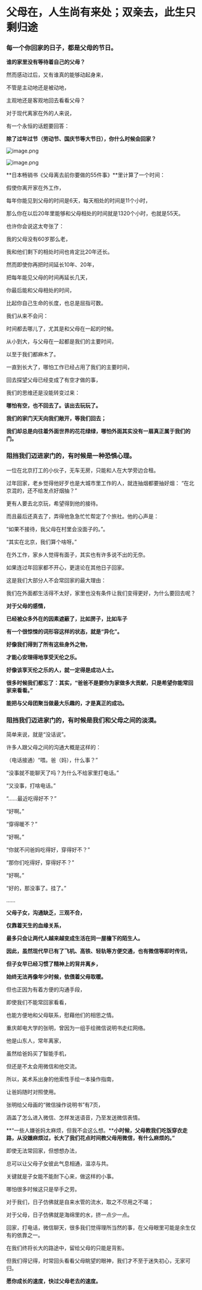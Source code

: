 # 父母在，人生尚有来处；双亲去，此生只剩归途

### 每一个你回家的日子，都是父母的节日。

**谁的家里没有等待着自己的父母？**

然而感动过后，又有谁真的能够动起身来，

不管是主动地还是被动地，

主观地还是客观地回去看看父母？

对于现代离家在外的人来说，

有一个永恒的话题要回答：

**除了过年过节（劳动节、国庆节等大节日），你什么时候会回家？**


![image.png](https://upload-images.jianshu.io/upload_images/15749314-3c434ba89332e37f.png?imageMogr2/auto-orient/strip%7CimageView2/2/w/1240)


![image.png](https://upload-images.jianshu.io/upload_images/15749314-034e96eb38657319.png?imageMogr2/auto-orient/strip%7CimageView2/2/w/1240)




**日本畅销书《父母离去前你要做的55件事》**里计算了一个时间：

假使你离开家在外工作，

每年你能见到父母的时间是6天，每天相处的时间是11个小时，

那么你在以后20年里能够和父母相处的时间就是1320个小时，也就是55天。

也许你会说这太夸张了：

我的父母没有60岁那么老，

我和他们剩下的相处时间也肯定比20年还长。

然而即使你再把时间延长10年、20年，

把每年能见父母的时间再延长几天，

你最后能和父母相处的时间，

比起你自己生命的长度，也总是屈指可数。

我们从来不会问：

时间都去哪儿了，尤其是和父母在一起的时候。

从小到大，与父母在一起都是我们的主要时间，

以至于我们都麻木了。

一直到长大了，哪怕工作已经占用了我们的主要时间，

回去探望父母已经变成了有空才做的事，

我们的思维还是没能转变过来：

**哪怕有空，也不回去了。该出去玩玩了。**

**我们的家门天天向我们敞开，等我们回去；**

**我们却总是向往着外面世界的花花绿绿，哪怕外面其实没有一扇真正属于我们的门。**

 



### **阻挡我们迈进家门的，有时候是一种恐惧心理。**

一位在北京打工的小伙子，无车无房，只能和人在大学旁边合租。

过年回家，老乡觉得他好歹也是大城市里工作的人，就连抽烟都要抽好烟：
“在北京混的，还不给发点好烟抽？”

更有人要去北京玩，希望得到他的接待。

而且最后还真去了，弄得他急急忙忙帮定了个旅社。他的心声是：

“如果不接待，我父母在村里会没面子的。”。

“其实在北京，我们算个啥呀。”

在外工作，家乡人觉得有面子，其实也有许多说不出的无奈。

如果连过年回家都不开心，更遑论在其他日子回家。

这是我们大部分人不会常回家的最大理由：

我们在外面都生活得不太好，家里也没有条件让我们变得更好，为什么要回去呢？

**对于父母的感情，**

**已经被众多外在的因素遮蔽了，比如房子，比如车子**

**有一个很惊悚的词形容这样的状态，就是“异化”。**

**好像我们得到了所有这些身外之物，**

**才能心安理得地享受天伦之乐。**

**好像该享天伦之乐的人，就一定得是成功人士。**

**很多时候我们都忘了：其实，“爸爸不是要你为家做多大贡献，只是希望你能常回家来看看。”**

**能把与父母团聚当做最大乐趣的，才是真正的成功。**



### **阻挡我们迈进家门的，有时候是我们和父母之间的淡漠。**

简单来说，就是“没话说”。

许多人跟父母之间的沟通大概是这样的：

（电话接通）“喂。爸（妈），什么事？”

“没事就不能聊天了吗？为什么不给家里打电话。”

“又没事，打啥电话。”

“……最近吃得好不？”

“好啊。”

“穿得暖不？”

“好啊。”

“你就不问爸妈吃得好，穿得好不？”

“那你们吃得好，穿得好不？”

“好啊。”

“好的，那没事了。挂了。”

……

**父母子女，沟通缺乏，三观不合，**

**仅靠着天生的血缘关系，**

**最多只会让两代人越来越变成生活在同一屋檐下的陌生人。**

**因此，虽然现代早已有了飞机、高铁、轻轨等方便交通，也有微信等即时传讯，**

**但子女早已经习惯了精神上的背井离乡，**

**始终无法再像年少时候，依偎着父母取暖。**

但也正因为有着方便的沟通手段，

即使我们不能常回家看看，

也能方便地和父母联系，慰藉他们的相思之情。

重庆邮电大学的张明，曾因为一组手绘微信说明书走红网络。

他是山东人，常年离家，

虽然给爸妈买了智能手机，

但还是不太会用微信和他交流。

所以，美术系出身的他索性手绘一本操作指南，

让爸妈随时对照使用。

张明给父母画的“微信操作说明书”有7页，

涵盖了怎么进入微信、怎样发送语音，乃至发送微信表情。

**“一些人嫌爸妈太麻烦，但我不会这么想。****小时候，父母教我们吃饭穿衣走路，从没嫌麻烦过，长大了我们花点时间教父母用微信，有什么麻烦的。”**

即使无法常回家，但想想办法，

总可以让父母子女彼此气息相通，温凉与共。

关键就是子女能不能耐下心来，做这样的小事。

哪怕很多时候这只是举手之劳。

对于我们，日子仿佛就是自来水管的流水，取之不尽用之不竭；

对于父母，日子仿佛就是海绵里的水，挤一点少一点。

回家，打电话，微信聊天，很多我们觉得理所当然的事，在父母眼里可能是余生仅有的依靠之一。

在我们终将长大的路途中，留给父母的只能是背影。

但我们得记得，时常回头看看父母眺望的眼神，我们才不至于迷失初心，无家可归。

**愿你成长的速度，快过父母老去的速度。**


